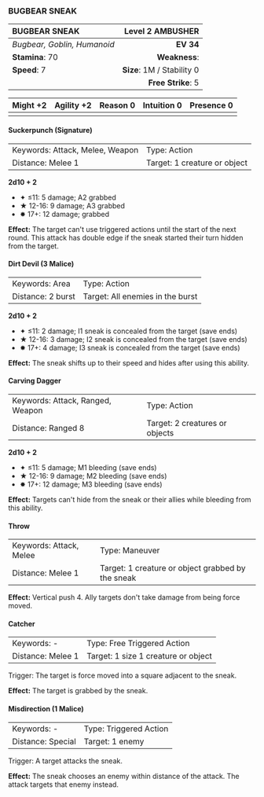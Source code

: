 ### BUGBEAR SNEAK

| BUGBEAR SNEAK               |       **Level 2 AMBUSHER** |
| :-------------------------- | -------------------------: |
| *Bugbear, Goblin, Humanoid* |                  **EV 34** |
| **Stamina**: 70             |              **Weakness**: |
| **Speed**: 7                | **Size**: 1M / Stability 0 |
|                             |         **Free Strike**: 5 |

| **Might** +2 | **Agility** +2 | **Reason** 0 | **Intuition** 0 | **Presence** 0 |
| ------------ | -------------- | ------------ | --------------- | -------------- |
|              |                |              |                 |                |

#### Suckerpunch (Signature)

|                                 |                              |
| :------------------------------ | :--------------------------- |
| Keywords: Attack, Melee, Weapon | Type: Action                 |
| Distance: Melee 1               | Target: 1 creature or object |

**2d10 + 2**

- ✦ ≤11: 5 damage; A2 grabbed
- ★ 12-16: 9 damage; A3 grabbed
- ✸ 17+: 12 damage; grabbed

**Effect:** The target can't use triggered actions until the start of the next round. This attack has double edge if the sneak started their turn hidden from the target.

#### Dirt Devil (3 Malice)

|                   |                                  |
| :---------------- | :------------------------------- |
| Keywords: Area    | Type: Action                     |
| Distance: 2 burst | Target: All enemies in the burst |

**2d10 + 2**

- ✦ ≤11: 2 damage; I1 sneak is concealed from the target (save ends)
- ★ 12-16: 3 damage; I2 sneak is concealed from the target (save ends)
- ✸ 17+: 4 damage; I3 sneak is concealed from the target (save ends)

**Effect:** The sneak shifts up to their speed and hides after using this ability.

#### Carving Dagger

|                                  |                                |
| :------------------------------- | :----------------------------- |
| Keywords: Attack, Ranged, Weapon | Type: Action                   |
| Distance: Ranged 8               | Target: 2 creatures or objects |

**2d10 + 2**

- ✦ ≤11: 5 damage; M1 bleeding (save ends)
- ★ 12-16: 9 damage; M2 bleeding (save ends)
- ✸ 17+: 12 damage; M3 bleeding (save ends)

**Effect:** Targets can't hide from the sneak or their allies while bleeding from this ability.

#### Throw

|                         |                                                   |
| :---------------------- | :------------------------------------------------ |
| Keywords: Attack, Melee | Type: Maneuver                                    |
| Distance: Melee 1       | Target: 1 creature or object grabbed by the sneak |

**Effect:** Vertical push 4. Ally targets don't take damage from being force moved.

#### Catcher

|                   |                                     |
| :---------------- | :---------------------------------- |
| Keywords: -       | Type: Free Triggered Action         |
| Distance: Melee 1 | Target: 1 size 1 creature or object |

Trigger: The target is force moved into a square adjacent to the sneak.

**Effect:** The target is grabbed by the sneak.

#### Misdirection (1 Malice)

|                   |                        |
| :---------------- | :--------------------- |
| Keywords: -       | Type: Triggered Action |
| Distance: Special | Target: 1 enemy        |

Trigger: A target attacks the sneak.

**Effect:** The sneak chooses an enemy within distance of the attack. The attack targets that enemy instead.
